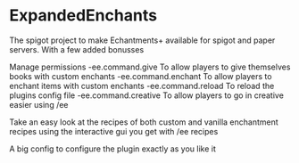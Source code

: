 # ExpandedEnchants
The spigot project to make Echantments+ available for spigot and paper servers.
With a few added bonusses

Manage permissions
-ee.command.give
To allow players to give themselves books with custom enchants
-ee.command.enchant
To allow players to enchant items with custom enchants
-ee.command.reload
To reload the plugins config file
-ee.command.creative
To allow players to go in creative easier using /ee

Take an easy look at the recipes of both custom and vanilla enchantment recipes
using the interactive gui you get with /ee recipes

A big config to configure the plugin exactly as you like it


